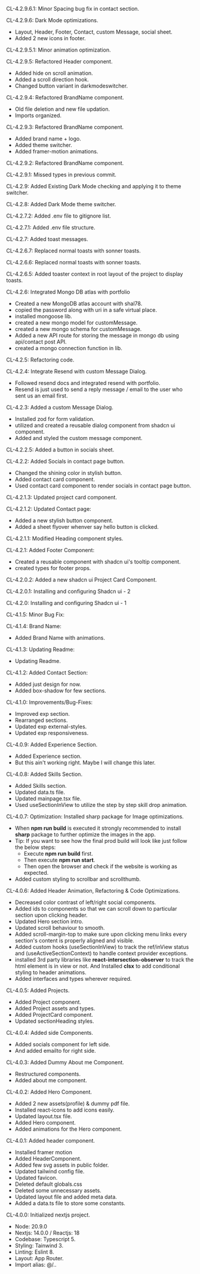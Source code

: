 CL-4.2.9.6.1: Minor Spacing bug fix in contact section.

CL-4.2.9.6: Dark Mode optimizations.
- Layout, Header, Footer, Contact, custom Message, social sheet.
- Added 2 new icons in footer.

CL-4.2.9.5.1: Minor animation optimization.

CL-4.2.9.5: Refactored Header component.
- Added hide on scroll animation.
- Added a scroll direction hook.
- Changed button variant in darkmodeswitcher.

CL-4.2.9.4: Refactored BrandName component.
- Old file deletion and new file updation.
- Imports organized.

CL-4.2.9.3: Refactored BrandName component.
- Added brand name + logo.
- Added theme switcher.
- Added framer-motion animations.

CL-4.2.9.2: Refactored BrandName component.

CL-4.2.9.1: Missed types in previous commit. 

CL-4.2.9: Added Existing Dark Mode checking and applying it to theme switcher.

CL-4.2.8: Added Dark Mode theme switcher.

CL-4.2.7.2: Added .env file to gitignore list.

CL-4.2.7.1: Added .env file structure.

CL-4.2.7: Added toast messages.

CL-4.2.6.7: Replaced normal toasts with sonner toasts.

CL-4.2.6.6: Replaced normal toasts with sonner toasts.

CL-4.2.6.5: Added toaster context in root layout of the project to display toasts.

CL-4.2.6: Integrated Mongo DB atlas with portfolio
- Created a new MongoDB atlas account with shal78.
- copied the password along with uri in a safe virtual place.
- installed mongoose lib.
- created a new mongo model for customMessage.
- created a new mongo schema for customMessage.
- Added a new API route for storing the message in mongo db using api/contact post API.
- created a mongo connection function in lib.

CL-4.2.5: Refactoring code.

CL-4.2.4: Integrate Resend with custom Message Dialog.
- Followed resend docs and integrated resend with portfolio.
- Resend is just used to send a reply message / email to the user who sent us an email first.

CL-4.2.3: Added a custom Message Dialog.
- Installed zod for form validation.
- utilized and created a reusable dialog component from shadcn ui component.
- Added and styled the custom message component.

CL-4.2.2.5: Added a button in socials sheet.

CL-4.2.2: Added Socials in contact page button.
- Changed the shining color in stylish button.
- Added contact card component.
- Used contact card component to render socials in contact page button.

CL-4.2.1.3: Updated project card component.

CL-4.2.1.2: Updated Contact page:
- Added a new stylish button component.
- Added a sheet flyover whenver say hello button is clicked.

CL-4.2.1.1: Modified Heading component styles.

CL-4.2.1: Added Footer Component:
- Created a reusable component with shadcn ui's tooltip component.
- created types for footer props.

CL-4.2.0.2: Added a new shadcn ui Project Card Component.

CL-4.2.0.1: Installing and configuring Shadcn ui - 2

CL-4.2.0: Installing and configuring Shadcn ui - 1

CL-4.1.5: Minor Bug Fix:

CL-4.1.4: Brand Name:
- Added Brand Name with animations.

CL-4.1.3: Updating Readme:
- Updating Readme.

CL-4.1.2: Added Contact Section:
- Added just design for now.
- Added box-shadow for few sections.


CL-4.1.0: Improvements/Bug-Fixes:
- Improved exp section.
- Rearranged sections.
- Updated exp external-styles.
- Updated exp responsiveness.


CL-4.0.9: Added Experience Section.
- Added Experience section. 
- But this ain't working right. Maybe I will change this later.

CL-4.0.8: Added Skills Section.
- Added Skills section.
- Updated data.ts file.
- Updated mainpage.tsx file.
- Used useSectionInView to utilize the step by step skill drop animation.

CL-4.0.7: Optimization: Installed sharp package for Image optimizations.
- When **npm run build** is executed it strongly recommended to install **sharp** package to further optimize the images in the app.
- Tip: If you want to see how the final prod build will look like just follow the below steps:
    - Execute **npm run build** first.
    - Then execute **npm run start**.
    - Then open the browser and check if the website is working as expected.
- Added custom styling to scrollbar and scrollthumb.

CL-4.0.6: Added Header Animation, Refactoring & Code Optimizations.
- Decreased color contrast of left/right social components.
- Added ids to components so that we can scroll down to particular section upon clicking header.
- Updated Hero section intro.
- Updated scroll behaviour to smooth.
- Added scroll-margin-top to make sure upon clicking menu links every section's content is properly aligned and visible. 
- Added custom hooks (useSectionInView) to track the ref/inView status and (useActiveSectionContext) to handle context provider exceptions.
- installed 3rd party libraries like **react-intersection-observer** to track the html element is in view or not. And Installed **clsx** to add conditional styling to header animations. 
- Added interfaces and types wherever required.

CL-4.0.5: Added Projects.
- Added Project component.
- Added Project assets and types.
- Added ProjectCard component.
- Updated sectionHeading styles.


CL-4.0.4: Added side Components.
- Added socials component for left side.
- And added emailto for right side.


CL-4.0.3: Added Dummy About me Component.
- Restructured components.
- Added about me component.


CL-4.0.2: Added Hero Component.
- Added 2 new assets(profile) & dummy pdf file.
- Installed react-icons to add icons easily.
- Updated layout.tsx file.
- Added Hero component.
- Added animations for the Hero component.


CL-4.0.1: Added header component.
- Installed framer motion
- Added HeaderComponent.
- Added few svg assets in public folder.
- Updated tailwind config file.
- Updated favicon.
- Deleted default globals.css
- Deleted some unnecessary assets.
- Updated layout file and added meta data.
- Added a data.ts file to store some constants.

CL-4.0.0: Initialized nextjs project.
- Node: 20.9.0
- Nextjs: 14.0.0 / Reactjs: 18
- Codebase: Typescript 5.
- Styling: Tainwind 3.
- Linting: Eslint 8.
- Layout: App Router.
- Import alias: @/..